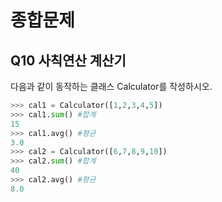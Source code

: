 # 종합문제
## Q10 사칙연산 계산기
다음과 같이 동작하는 클래스 Calculator를 작성하시오.
```python
>>> cal1 = Calculator([1,2,3,4,5])
>>> cal1.sum() #합계
15
>>> cal1.avg() #평균
3.0
>>> cal2 = Calculator([6,7,8,9,10])
>>> cal2.sum() #합계
40
>>> cal2.avg() #평균
8.0
```
